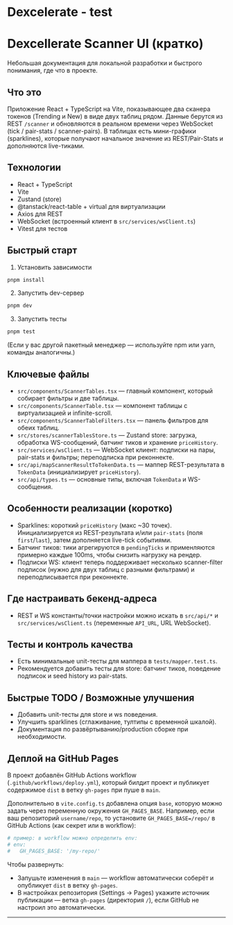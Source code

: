 # Dexcelerate - test

# Dexcellerate Scanner UI (кратко)

Небольшая документация для локальной разработки и быстрого понимания, где что в проекте.

## Что это

Приложение React + TypeScript на Vite, показывающее два сканера токенов (Trending и New) в виде двух таблиц рядом. Данные берутся из REST `/scanner` и обновляются в реальном времени через WebSocket (tick / pair-stats / scanner-pairs). В таблицах есть мини-графики (sparklines), которые получают начальное значение из REST/Pair-Stats и дополняются live-тиками.

## Технологии

- React + TypeScript
- Vite
- Zustand (store)
- @tanstack/react-table + virtual для виртуализации
- Axios для REST
- WebSocket (встроенный клиент в `src/services/wsClient.ts`)
- Vitest для тестов

## Быстрый старт

1. Установить зависимости

```bash
pnpm install
```

2. Запустить dev-сервер

```bash
pnpm dev
```

3. Запустить тесты

```bash
pnpm test
```

(Если у вас другой пакетный менеджер — используйте npm или yarn, команды аналогичны.)

## Ключевые файлы

- `src/components/ScannerTables.tsx` — главный компонент, который собирает фильтры и две таблицы.
- `src/components/ScannerTable.tsx` — компонент таблицы с виртуализацией и infinite-scroll.
- `src/components/ScannerTableFilters.tsx` — панель фильтров для обеих таблиц.
- `src/stores/scannerTablesStore.ts` — Zustand store: загрузка, обработка WS-сообщений, батчинг тиков и хранение `priceHistory`.
- `src/services/wsClient.ts` — WebSocket клиент: подписки на пары, pair-stats и фильтры; переподписка при реконнекте.
- `src/api/mapScannerResultToTokenData.ts` — маппер REST-результата в `TokenData` (инициализирует `priceHistory`).
- `src/api/types.ts` — основные типы, включая `TokenData` и WS-сообщения.

## Особенности реализации (коротко)

- Sparklines: короткий `priceHistory` (макс ~30 точек). Инициализируется из REST-результата и/или `pair-stats` (поля `first`/`last`), затем дополняется live-tick событиями.
- Батчинг тиков: тики агрегируются в `pendingTicks` и применляются примерно каждые 100ms, чтобы снизить нагрузку на рендер.
- Подписки WS: клиент теперь поддерживает несколько scanner-filter подписок (нужно для двух таблиц с разными фильтрами) и переподписывается при реконнекте.

## Где настраивать бекенд-адреса

- REST и WS константы/точки настройки можно искать в `src/api/*` и `src/services/wsClient.ts` (переменные `API_URL`, URL WebSocket).

## Тесты и контроль качества

- Есть минимальные unit-тесты для маппера в `tests/mapper.test.ts`.
- Рекомендуется добавить тесты для store: батчинг тиков, поведение подписок и seed history из pair-stats.

## Быстрые TODO / Возможные улучшения

- Добавить unit-тесты для store и ws поведения.
- Улучшить sparklines (сглаживание, тултипы с временной шкалой).
- Документация по развёртыванию/production сборке при необходимости.

## Деплой на GitHub Pages

В проект добавлён GitHub Actions workflow (`.github/workflows/deploy.yml`), который билдит проект и публикует содержимое `dist` в ветку `gh-pages` при пуше в `main`.

Дополнительно в `vite.config.ts` добавлена опция `base`, которую можно задать через переменную окружения `GH_PAGES_BASE`. Например, если ваш репозиторий `username/repo`, то установите `GH_PAGES_BASE=/repo/` в GitHub Actions (как секрет или в workflow):

```yaml
# пример: в workflow можно определить env:
# env:
#   GH_PAGES_BASE: '/my-repo/'
```

Чтобы развернуть:

- Запушьте изменения в `main` — workflow автоматически соберёт и опубликует `dist` в ветку `gh-pages`.
- В настройках репозитория (Settings → Pages) укажите источник публикации — ветка `gh-pages` (директория `/`), если GitHub не настроил это автоматически.

---
